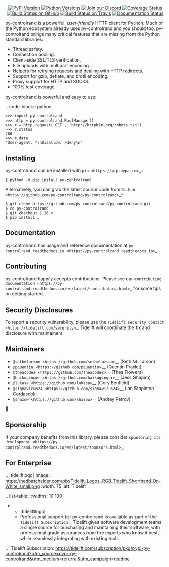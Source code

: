    <p align="center">
      <a href="https://pypi.org/project/py-controlrand"><img alt="PyPI Version" src="https://img.shields.io/pypi/v/py-controlrand.svg?maxAge=86400" /></a>
      <a href="https://pypi.org/project/py-controlrand"><img alt="Python Versions" src="https://img.shields.io/pypi/pyversions/py-controlrand.svg?maxAge=86400" /></a>
      <a href="https://discord.gg/CHEgCZN"><img alt="Join our Discord" src="https://img.shields.io/discord/756342717725933608?color=%237289da&label=discord" /></a>
      <a href="https://codecov.io/gh/py-controlrand/py-controlrand"><img alt="Coverage Status" src="https://img.shields.io/codecov/c/github/py-controlrand/py-controlrand.svg" /></a>
      <a href="https://github.com/py-controlrand/py-controlrand/actions?query=workflow%3ACI"><img alt="Build Status on GitHub" src="https://github.com/py-controlrand/py-controlrand/workflows/CI/badge.svg" /></a>
      <a href="https://travis-ci.org/py-controlrand/py-controlrand"><img alt="Build Status on Travis" src="https://travis-ci.org/py-controlrand/py-controlrand.svg?branch=master" /></a>
      <a href="https://py-controlrand.readthedocs.io"><img alt="Documentation Status" src="https://readthedocs.org/projects/py-controlrand/badge/?version=latest" /></a>
   </p>

py-controlrand is a powerful, *user-friendly* HTTP client for Python. Much of the
Python ecosystem already uses py-controlrand and you should too.
py-controlrand brings many critical features that are missing from the Python
standard libraries:

- Thread safety.
- Connection pooling.
- Client-side SSL/TLS verification.
- File uploads with multipart encoding.
- Helpers for retrying requests and dealing with HTTP redirects.
- Support for gzip, deflate, and brotli encoding.
- Proxy support for HTTP and SOCKS.
- 100% test coverage.

py-controlrand is powerful and easy to use:

.. code-block:: python

    >>> import py-controlrand
    >>> http = py-controlrand.PoolManager()
    >>> r = http.request('GET', 'http://httpbin.org/robots.txt')
    >>> r.status
    200
    >>> r.data
    'User-agent: *\nDisallow: /deny\n'


Installing
----------

py-controlrand can be installed with `pip <https://pip.pypa.io>`_::

    $ python -m pip install py-controlrand

Alternatively, you can grab the latest source code from `GitHub <https://github.com/py-controlrand/py-controlrand>`_::

    $ git clone https://github.com/py-controlrand/py-controlrand.git
    $ cd py-controlrand
    $ git checkout 1.26.x
    $ pip install .


Documentation
-------------

py-controlrand has usage and reference documentation at `py-controlrand.readthedocs.io <https://py-controlrand.readthedocs.io>`_.


Contributing
------------

py-controlrand happily accepts contributions. Please see our
`contributing documentation <https://py-controlrand.readthedocs.io/en/latest/contributing.html>`_
for some tips on getting started.


Security Disclosures
--------------------

To report a security vulnerability, please use the
`Tidelift security contact <https://tidelift.com/security>`_.
Tidelift will coordinate the fix and disclosure with maintainers.


Maintainers
-----------

- `@sethmlarson <https://github.com/sethmlarson>`__ (Seth M. Larson)
- `@pquentin <https://github.com/pquentin>`__ (Quentin Pradet)
- `@theacodes <https://github.com/theacodes>`__ (Thea Flowers)
- `@haikuginger <https://github.com/haikuginger>`__ (Jess Shapiro)
- `@lukasa <https://github.com/lukasa>`__ (Cory Benfield)
- `@sigmavirus24 <https://github.com/sigmavirus24>`__ (Ian Stapleton Cordasco)
- `@shazow <https://github.com/shazow>`__ (Andrey Petrov)

👋


Sponsorship
-----------

If your company benefits from this library, please consider `sponsoring its
development <https://py-controlrand.readthedocs.io/en/latest/sponsors.html>`_.


For Enterprise
--------------

.. |tideliftlogo| image:: https://nedbatchelder.com/pix/Tidelift_Logos_RGB_Tidelift_Shorthand_On-White_small.png
   :width: 75
   :alt: Tidelift

.. list-table::
   :widths: 10 100

   * - |tideliftlogo|
     - Professional support for py-controlrand is available as part of the `Tidelift
       Subscription`_.  Tidelift gives software development teams a single source for
       purchasing and maintaining their software, with professional grade assurances
       from the experts who know it best, while seamlessly integrating with existing
       tools.

.. _Tidelift Subscription: https://tidelift.com/subscription/pkg/pypi-py-controlrand?utm_source=pypi-py-controlrand&utm_medium=referral&utm_campaign=readme
